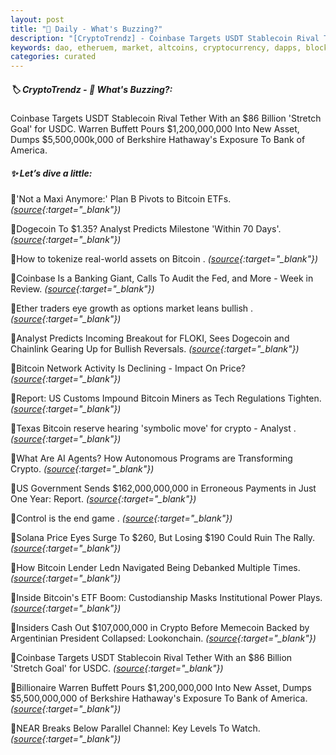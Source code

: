 ```yaml
---
layout: post
title: "🌇 Daily - What's Buzzing?"
description: "[CryptoTrendz] - Coinbase Targets USDT Stablecoin Rival Tether With an $86 Billion 'Stretch Goal' for USDC. Warren Buffett Pours $1,200,000,000 Into New Asset, Dumps $5,500,000k,000 of Berkshire Hathaway's Exposure To Bank of America."
keywords: dao, etheruem, market, altcoins, cryptocurrency, dapps, blockchains, btc, nft, defi, web3
categories: curated
---
```


##### 🏷️ CryptoTrendz - 📌 *What's Buzzing?:*

Coinbase Targets USDT Stablecoin Rival Tether With an $86 Billion 'Stretch Goal' for USDC. Warren Buffett Pours $1,200,000,000 Into New Asset, Dumps $5,500,000k,000 of Berkshire Hathaway's Exposure To Bank of America.

##### ✨ *Let’s dive a little:*


🔹'Not a Maxi Anymore:' Plan B Pivots to Bitcoin ETFs. *([source](https://s.avyag.com/fbid){:target="_blank"})*

🔹Dogecoin To $1.35? Analyst Predicts Milestone 'Within 70 Days'. *([source](https://s.avyag.com/foux){:target="_blank"})*

🔹How to tokenize real-world assets on Bitcoin . *([source](https://s.avyag.com/i6wc){:target="_blank"})*

🔹Coinbase Is a Banking Giant, Calls To Audit the Fed, and More - Week in Review. *([source](https://s.avyag.com/uujw){:target="_blank"})*

🔹Ether traders eye growth as options market leans bullish . *([source](https://s.avyag.com/vbtd){:target="_blank"})*

🔹Analyst Predicts Incoming Breakout for FLOKI, Sees Dogecoin and Chainlink Gearing Up for Bullish Reversals. *([source](https://s.avyag.com/bbia){:target="_blank"})*

🔹Bitcoin Network Activity Is Declining - Impact On Price? *([source](https://s.avyag.com/7g7h){:target="_blank"})*

🔹Report: US Customs Impound Bitcoin Miners as Tech Regulations Tighten. *([source](https://s.avyag.com/wrp7){:target="_blank"})*

🔹Texas Bitcoin reserve hearing 'symbolic move' for crypto - Analyst . *([source](https://s.avyag.com/72vc){:target="_blank"})*

🔹What Are AI Agents? How Autonomous Programs are Transforming Crypto. *([source](https://s.avyag.com/h35s){:target="_blank"})*

🔹US Government Sends $162,000,000,000 in Erroneous Payments in Just One Year: Report. *([source](https://s.avyag.com/5b8s){:target="_blank"})*

🔹Control is the end game . *([source](https://s.avyag.com/c231){:target="_blank"})*

🔹Solana Price Eyes Surge To $260, But Losing $190 Could Ruin The Rally. *([source](https://s.avyag.com/3nqm){:target="_blank"})*

🔹How Bitcoin Lender Ledn Navigated Being Debanked Multiple Times. *([source](https://s.avyag.com/wi3u){:target="_blank"})*

🔹Inside Bitcoin's ETF Boom: Custodianship Masks Institutional Power Plays. *([source](https://s.avyag.com/t7af){:target="_blank"})*

🔹Insiders Cash Out $107,000,000 in Crypto Before Memecoin Backed by Argentinian President Collapsed: Lookonchain. *([source](https://s.avyag.com/ukeq){:target="_blank"})*

🔹Coinbase Targets USDT Stablecoin Rival Tether With an $86 Billion 'Stretch Goal' for USDC. *([source](https://s.avyag.com/dbyw){:target="_blank"})*

🔹Billionaire Warren Buffett Pours $1,200,000,000 Into New Asset, Dumps $5,500,000,000 of Berkshire Hathaway's Exposure To Bank of America. *([source](https://s.avyag.com/8ed3){:target="_blank"})*

🔹NEAR Breaks Below Parallel Channel: Key Levels To Watch. *([source](https://s.avyag.com/zobm){:target="_blank"})*
